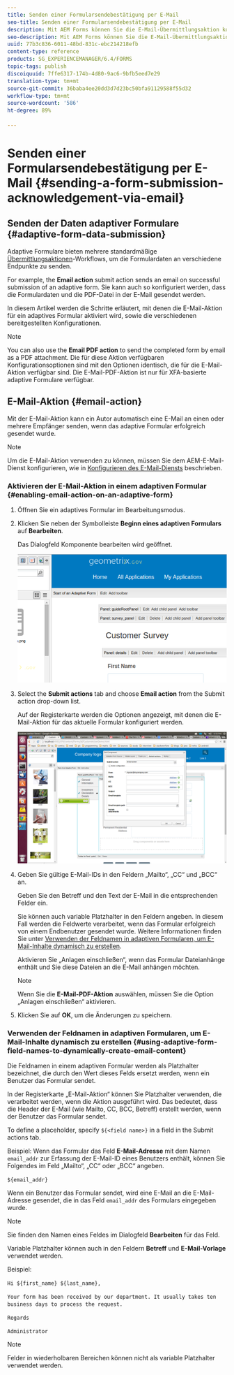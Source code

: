 ```yaml
---
title: Senden einer Formularsendebestätigung per E-Mail
seo-title: Senden einer Formularsendebestätigung per E-Mail
description: Mit AEM Forms können Sie die E-Mail-Übermittlungsaktion konfigurieren, die eine Bestätigung an einen Benutzer beim Senden des Formulars sendet.
seo-description: Mit AEM Forms können Sie die E-Mail-Übermittlungsaktion konfigurieren, die eine Bestätigung an einen Benutzer beim Senden des Formulars sendet.
uuid: 77b3c836-6011-48bd-831c-ebc214218efb
content-type: reference
products: SG_EXPERIENCEMANAGER/6.4/FORMS
topic-tags: publish
discoiquuid: 7ffe6317-174b-4d80-9ac6-9bfb5eed7e29
translation-type: tm+mt
source-git-commit: 36baba4ee20dd3d7d23bc50bfa91129588f55d32
workflow-type: tm+mt
source-wordcount: '586'
ht-degree: 89%

---
```



# Senden einer Formularsendebestätigung per E-Mail {#sending-a-form-submission-acknowledgement-via-email}

## Senden der Daten adaptiver Formulare {#adaptive-form-data-submission}

Adaptive Formulare bieten mehrere standardmäßige [Übermittlungsaktionen](/help/forms/using/configuring-submit-actions.md)-Workflows, um die Formulardaten an verschiedene Endpunkte zu senden.

For example, the **Email action** submit action sends an email on successful submission of an adaptive form. Sie kann auch so konfiguriert werden, dass die Formulardaten und die PDF-Datei in der E-Mail gesendet werden.

In diesem Artikel werden die Schritte erläutert, mit denen die E-Mail-Aktion für ein adaptives Formular aktiviert wird, sowie die verschiedenen bereitgestellten Konfigurationen.

>[!NOTE]
>
>You can also use the **Email PDF action** to send the completed form by email as a PDF attachment. Die für diese Aktion verfügbaren Konfigurationsoptionen sind mit den Optionen identisch, die für die E-Mail-Aktion verfügbar sind. Die E-Mail-PDF-Aktion ist nur für XFA-basierte adaptive Formulare verfügbar.

## E-Mail-Aktion {#email-action}

Mit der E-Mail-Aktion kann ein Autor automatisch eine E-Mail an einen oder mehrere Empfänger senden, wenn das adaptive Formular erfolgreich gesendet wurde.

>[!NOTE]
>
>Um die E-Mail-Aktion verwenden zu können, müssen Sie dem AEM-E-Mail-Dienst konfigurieren, wie in [Konfigurieren des E-Mail-Diensts](/help/sites-administering/notification.md#configuring-the-mail-service) beschrieben.

### Aktivieren der E-Mail-Aktion in einem adaptiven Formular {#enabling-email-action-on-an-adaptive-form}

1. Öffnen Sie ein adaptives Formular im Bearbeitungsmodus.

1. Klicken Sie neben der Symbolleiste **Beginn eines adaptiven Formulars** auf **Bearbeiten**.

   Das Dialogfeld Komponente bearbeiten wird geöffnet.

   ![Dialogfeld „Komponente bearbeiten“ für ein adaptives Formular](assets/start_of_adp_form.png)

1. Select the **Submit actions** tab and choose **Email action** from the Submit action drop-down list.

   Auf der Registerkarte werden die Optionen angezeigt, mit denen die E-Mail-Aktion für das aktuelle Formular konfiguriert werden.

   ![Registerkarte „Aktionen übermitteln“](assets/dialog.png)

1. Geben Sie gültige E-Mail-IDs in den Feldern „Mailto“, „CC“ und „BCC“ an.

   Geben Sie den Betreff und den Text der E-Mail in die entsprechenden Felder ein.

   Sie können auch variable Platzhalter in den Feldern angeben. In diesem Fall werden die Feldwerte verarbeitet, wenn das Formular erfolgreich von einem Endbenutzer gesendet wurde. Weitere Informationen finden Sie unter [Verwenden der Feldnamen in adaptiven Formularen, um E-Mail-Inhalte dynamisch zu erstellen](/help/forms/using/form-submission-receipt-via-email.md#p-using-adaptive-form-field-names-to-dynamically-create-email-content-p).

   Aktivieren Sie „Anlagen einschließen“, wenn das Formular Dateianhänge enthält und Sie diese Dateien an die E-Mail anhängen möchten.

   >[!NOTE]
   >
   >Wenn Sie die **E-Mail-PDF-Aktion** auswählen, müssen Sie die Option „Anlagen einschließen“ aktivieren.

1. Klicken Sie auf **OK**, um die Änderungen zu speichern.

### Verwenden der Feldnamen in adaptiven Formularen, um E-Mail-Inhalte dynamisch zu erstellen {#using-adaptive-form-field-names-to-dynamically-create-email-content}

Die Feldnamen in einem adaptiven Formular werden als Platzhalter bezeichnet, die durch den Wert dieses Felds ersetzt werden, wenn ein Benutzer das Formular sendet.

In der Registerkarte „E-Mail-Aktion“ können Sie Platzhalter verwenden, die verarbeitet werden, wenn die Aktion ausgeführt wird. Das bedeutet, dass die Header der E-Mail (wie Mailto, CC, BCC, Betreff) erstellt werden, wenn der Benutzer das Formular sendet.

To define a placeholder, specify `${<field name>}` in a field in the Submit actions tab.

Beispiel: Wenn das Formular das Feld **E-Mail-Adresse** mit dem Namen `email_addr` zur Erfassung der E-Mail-ID eines Benutzers enthält, können Sie Folgendes im Feld „Mailto“, „CC“ oder „BCC“ angeben.

`${email_addr}`

Wenn ein Benutzer das Formular sendet, wird eine E-Mail an die E-Mail-Adresse gesendet, die in das Feld `email_addr` des Formulars eingegeben wurde.

>[!NOTE]
>
>Sie finden den Namen eines Feldes im Dialogfeld **Bearbeiten** für das Feld.

Variable Platzhalter können auch in den Feldern **Betreff** und **E-Mail-Vorlage** verwendet werden.

Beispiel:

`Hi ${first_name} ${last_name},`

`Your form has been received by our department. It usually takes ten business days to process the request.`

`Regards`

`Administrator`

>[!NOTE]
>
>Felder in wiederholbaren Bereichen können nicht als variable Platzhalter verwendet werden.

